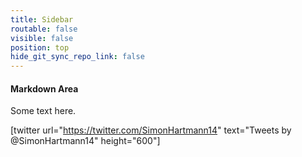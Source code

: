 ```yaml
---
title: Sidebar
routable: false
visible: false
position: top
hide_git_sync_repo_link: false
---
```


#### Markdown Area

Some text here.

[twitter url="https://twitter.com/SimonHartmann14" text="Tweets by @SimonHartmann14" height="600"]
